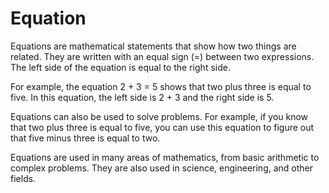 # Equation

Equations are mathematical statements that show how two things are related. They are written with an equal sign (=) between two expressions. The left side of the equation is equal to the right side. 

For example, the equation 2 + 3 = 5 shows that two plus three is equal to five. In this equation, the left side is 2 + 3 and the right side is 5. 

Equations can also be used to solve problems. For example, if you know that two plus three is equal to five, you can use this equation to figure out that five minus three is equal to two. 

Equations are used in many areas of mathematics, from basic arithmetic to complex problems. They are also used in science, engineering, and other fields.

